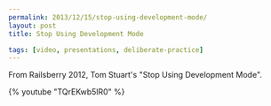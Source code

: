 ```yaml
---
permalink: 2013/12/15/stop-using-development-mode/
layout: post
title: Stop Using Development Mode

tags: [video, presentations, deliberate-practice]
---
```


From Railsberry 2012, Tom Stuart's "Stop Using Development Mode".

{% youtube "TQrEKwb5lR0" %}
